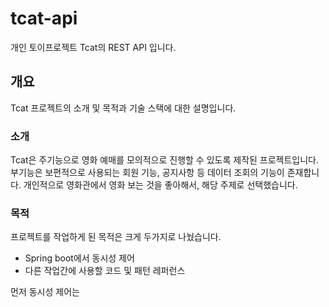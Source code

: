 # tcat-api
개인 토이프로젝트 Tcat의 REST API 입니다.


## 개요
Tcat 프로젝트의 소개 및 목적과 기술 스택에 대한 설명입니다.



### 소개
Tcat은 주기능으로 영화 예매를 모의적으로 진행할 수 있도록 제작된 프로젝트입니다.
부기능은 보편적으로 사용되는 회원 기능, 공지사항 등 데이터 조회의 기능이 존재합니다.
개인적으로 영화관에서 영화 보는 것을 좋아해서, 해당 주제로 선택했습니다.


### 목적
프로젝트를 작업하게 된 목적은 크게 두가지로 나눴습니다.

+ Spring boot에서 동시성 제어
+ 다른 작업간에 사용할 코드 및 패턴 레퍼런스

먼저 동시성 제어는
